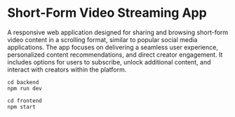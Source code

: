# Short-Form Video Streaming App
A responsive web application designed for sharing and browsing short-form video content in a scrolling format, similar to popular social media applications. The app focuses on delivering a seamless user experience, personalized content recommendations, and direct creator engagement. It includes options for users to subscribe, unlock additional content, and interact with creators within the platform.

```
cd backend
npm run dev
```

```
cd frontend
npm start
```
